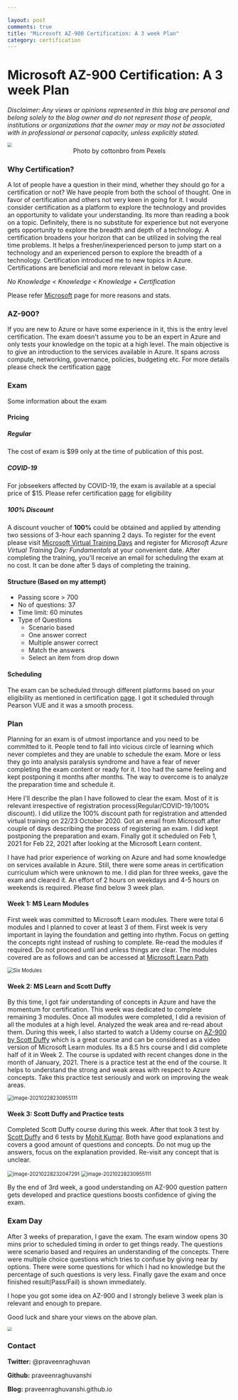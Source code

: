 ```yaml
---

layout: post
comments: true
title: "Microsoft AZ-900 Certification: A 3 week Plan"
category: certification
---
```


# Microsoft AZ-900 Certification: A 3 week Plan 

*Disclaimer: Any views or opinions represented in this blog are personal and belong solely to the blog owner and do not represent those of people, institutions or organizations that the owner may or may not be associated with in professional or personal capacity, unless explicitly stated.*

<img src="/images/microsoft-az-900/banner-certificate.jpg" style="zoom:60%;" />

<div align="center">
  Photo by cottonbro from Pexels
</div>

### Why Certification?

A lot of people have a question in their mind, whether they should go for a certification or not? We have people from both the school of thought. One in favor of certification and others not very keen in going for it. I would consider certification as a platform to explore the technology and provides an opportunity to validate your understanding. Its more than reading a book on a topic. Definitely, there is no substitute for experience but not everyone gets opportunity to explore the breadth and depth of a technology. A certification broadens your horizon that can be utilized in solving the real time problems. It helps a fresher/inexperienced person to jump start on a technology and an experienced person to explore the breadth of a technology.  Certification introduced me to new topics in Azure. Certifications are beneficial and more relevant in below case.

*No Knowledge < Knowledge < Knowledge + Certification*

Please refer [Microsoft](https://docs.microsoft.com/en-us/learn/certifications/) page for more reasons and stats.

### AZ-900?

If you are new to Azure or have some experience in it, this is the entry level certification. The exam doesn't assume you to be an expert in Azure and only tests your knowledge on the topic at a high level. The main objective is to give an introduction to the services available in Azure. It spans across compute, networking, governance, policies, budgeting etc. For more details please check the certification [page](https://docs.microsoft.com/en-us/learn/certifications/exams/az-900)

### Exam

Some information about the exam

#### Pricing

##### Regular

The cost of exam is $99 only at the time of publication of this post.

##### COVID-19 

For jobseekers affected by COVID-19, the exam is available at a special price of $15. Please refer certification [page](https://docs.microsoft.com/en-us/learn/certifications/exams/az-900) for eligibility

##### 100% Discount

A discount voucher of **100%** could be obtained and applied by attending two sessions of 3-hour each spanning 2 days. To register for the event please visit [Microsoft Virtual Training Days](https://www.microsoft.com/en-us/trainingdays) and register for *Microsoft Azure Virtual Training Day: Fundamentals* at your convenient date. After completing the training, you'll receive an email for scheduling the exam at no cost. It can be done after 5 days of completing the training.

#### Structure (Based on my attempt)

- Passing score > 700
- No of questions: 37
- Time limit: 60 minutes
- Type of Questions
  - Scenario based
  - One answer correct
  - Multiple answer correct
  - Match the answers
  - Select an item from drop down

#### Scheduling 

The exam can be scheduled through different platforms based on your eligibility as mentioned in certification [page](https://docs.microsoft.com/en-us/learn/certifications/exams/az-900). I got it scheduled through Pearson VUE and it was a smooth process.

### Plan

Planning for an exam is of utmost importance and you need to be committed to it. People tend to fall into vicious circle of learning which never completes and they are unable to schedule the exam. More or less they go into analysis paralysis syndrome and have a fear of never completing the exam content or ready for it. I too had the same feeling and kept postponing it months after months. The way to overcome is to analyze the preparation time and schedule it.  

Here I'll describe the plan I have followed to clear the exam. Most of it is relevant irrespective of registration process(Regular/COVID-19/100% discount). I did utilize the 100% discount path for registration and attended virtual training on 22/23 October 2020. Got an email from Microsoft after couple of days describing the process of registering an exam. I did kept postponing the preparation and exam. Finally got it scheduled on Feb 1, 2021 for Feb 22, 2021 after looking at the Microsoft Learn content. 

I have had prior experience of working on Azure and had some knowledge on services available in Azure. Still, there were some areas in certification curriculum which were unknown to me. I did plan for three weeks, gave the exam and cleared it. An effort of 2 hours on weekdays and 4-5 hours on weekends is required. Please find below 3 week plan.  

#### Week 1: MS Learn Modules

First week was committed to Microsoft Learn modules. There were total 6 modules and I planned to cover at least 3 of them. First week is very important in laying the foundation and getting into rhythm. Focus on getting the concepts right instead of rushing to complete. Re-read the modules if required. Do not proceed until and unless things are clear. The modules covered are as follows and can be accessed at [Microsoft Learn Path](https://docs.microsoft.com/en-us/learn/paths/az-900-describe-cloud-concepts/)

<img src="/images/microsoft-az-900/az-900-six_modules.png" alt="Six Modules" style="zoom:80%;" />

#### Week 2: MS Learn and Scott Duffy

By this time, I got fair understanding of  concepts in Azure and have the momentum for certification. This week was dedicated to complete remaining 3 modules. Once all modules were completed, I did a revision of all the modules at a high level. Analyzed the weak area and re-read about them. During this week, I also started to watch a Udemy course on [AZ-900 by Scott Duffy](https://www.udemy.com/course/az900-azure/) which is a great course and can be considered as a video version of Microsoft Learn modules. Its a 8.5 hrs course and I did complete half of it in Week 2. The course is updated with recent changes done in the month of January, 2021. There is a practice test at the end of the course. It helps to understand the strong and weak areas with respect to Azure concepts. Take this practice test seriously and work on improving the weak areas.

<img src="/images/microsoft-az-900/az-900-scott-duffy.png" alt="image-20210228230955111" style="zoom:80%;" />



#### Week 3: Scott Duffy and Practice tests

Completed Scott Duffy course during this week. After that took 3 test by [Scott Duffy](https://www.udemy.com/course/az900-azure-tests/) and 6 tests by [Mohit Kumar](https://www.udemy.com/course/microsoft-azure-az-900-certification-exam-practice-tests/). Both have good explanations and covers a good amount of questions and concepts. Do not mug up the answers, focus on the explanation provided. Re-visit any concept that is unclear. 

<img src="/images/microsoft-az-900/az-900-scott-duffy-practice-test.png" alt="image-20210228232047291" style="zoom:80%;" />



<img src="/images/microsoft-az-900/az-900-mohit-kumar.png" alt="image-20210228230955111" style="zoom:80%;" />



By the end of 3rd week, a good understanding on AZ-900 question pattern gets developed and practice questions boosts confidence of giving the exam. 

### Exam Day

After 3 weeks of preparation, I gave the exam. The exam window opens 30 mins prior to scheduled timing in order to get things ready. The questions were scenario based and requires an understanding of the concepts. There were multiple choice questions which tries to confuse by giving near by options. There were some questions for which I had no knowledge but the percentage of such questions is very less. Finally gave the exam and once finished result(Pass/Fail) is shown immediately.

I hope you got some idea on AZ-900 and I strongly believe 3 week plan is relevant and enough to prepare.

Good luck and share your views on the above plan.

<img src="/images/microsoft-az-900/az-900-praveen-certificate.png" style="zoom:60%;" />



### Contact

**Twitter:** @praveenraghuvan

**Github:** praveenraghuvanshi

**Blog:** praveenraghuvanshi.github.io